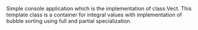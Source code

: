 Simple console application which is the implementation of class Vect.
This template class is a container for integral values with implementation of bubble sorting using full and partial specialization.
